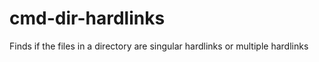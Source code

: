 cmd-dir-hardlinks
=================

Finds if the files in a directory are singular hardlinks or multiple hardlinks
